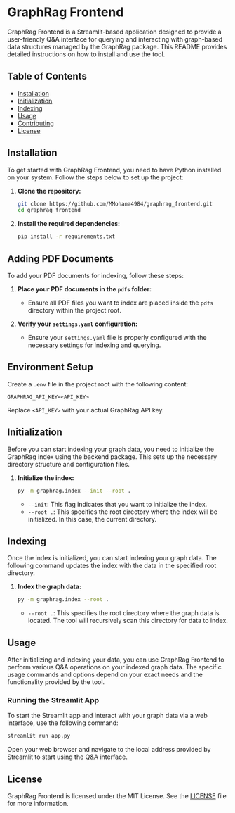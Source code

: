 # GraphRag Frontend

GraphRag Frontend is a Streamlit-based application designed to provide a user-friendly Q&A interface for querying and interacting with graph-based data structures managed by the GraphRag package. This README provides detailed instructions on how to install and use the tool.

## Table of Contents
- [Installation](#installation)
- [Initialization](#initialization)
- [Indexing](#indexing)
- [Usage](#usage)
- [Contributing](#contributing)
- [License](#license)

## Installation

To get started with GraphRag Frontend, you need to have Python installed on your system. Follow the steps below to set up the project:

1. **Clone the repository:**
    ```sh
    git clone https://github.com/MMohana4984/graphrag_frontend.git
    cd graphrag_frontend
    ```

2. **Install the required dependencies:**
    ```sh
    pip install -r requirements.txt
    ```

## Adding PDF Documents

To add your PDF documents for indexing, follow these steps:

1. **Place your PDF documents in the `pdfs` folder:**
    - Ensure all PDF files you want to index are placed inside the `pdfs` directory within the project root.

2. **Verify your `settings.yaml` configuration:**
    - Ensure your `settings.yaml` file is properly configured with the necessary settings for indexing and querying.

## Environment Setup

Create a `.env` file in the project root with the following content:

```env
GRAPHRAG_API_KEY=<API_KEY>
```

Replace `<API_KEY>` with your actual GraphRag API key.

## Initialization

Before you can start indexing your graph data, you need to initialize the GraphRag index using the backend package. This sets up the necessary directory structure and configuration files.

1. **Initialize the index:**
    ```sh
    py -m graphrag.index --init --root .
    ```

    - `--init`: This flag indicates that you want to initialize the index.
    - `--root .`: This specifies the root directory where the index will be initialized. In this case, the current directory.

## Indexing

Once the index is initialized, you can start indexing your graph data. The following command updates the index with the data in the specified root directory.

1. **Index the graph data:**
    ```sh
    py -m graphrag.index --root .
    ```

    - `--root .`: This specifies the root directory where the graph data is located. The tool will recursively scan this directory for data to index.

## Usage

After initializing and indexing your data, you can use GraphRag Frontend to perform various Q&A operations on your indexed graph data. The specific usage commands and options depend on your exact needs and the functionality provided by the tool.

### Running the Streamlit App

To start the Streamlit app and interact with your graph data via a web interface, use the following command:

```sh
streamlit run app.py
```

Open your web browser and navigate to the local address provided by Streamlit to start using the Q&A interface.


## License

GraphRag Frontend is licensed under the MIT License. See the [LICENSE](LICENSE) file for more information.
